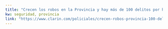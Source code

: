 ```yaml
---
title: "Crecen los robos en la Provincia y hay más de 100 delitos por hora - 04/05/2019 - Clarín.com"
kw: seguridad, provincia
link: "https://www.clarin.com/policiales/crecen-robos-provincia-100-delitos-hora_0_Azwona6mq.html"
---
```


